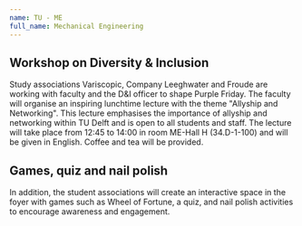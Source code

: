 ```yaml
---
name: TU - ME
full_name: Mechanical Engineering
---
```


## Workshop on Diversity & Inclusion
Study associations Variscopic, Company Leeghwater and Froude are working with faculty and the D&I officer to shape Purple Friday. The faculty will organise an inspiring lunchtime lecture with the theme "Allyship and Networking". This lecture emphasises the importance of allyship and networking within TU Delft and is open to all students and staff. The lecture will take place from 12:45 to 14:00 in room ME-Hall H (34.D-1-100) and will be given in English. Coffee and tea will be provided.

## Games, quiz and nail polish
In addition, the student associations will create an interactive space in the foyer with games such as Wheel of Fortune, a quiz, and nail polish activities to encourage awareness and engagement.